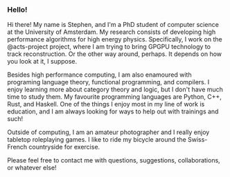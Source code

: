 ### Hello!

Hi there! My name is Stephen, and I'm a PhD student of computer science at the
University of Amsterdam. My research consists of developing high performance
algorithms for high energy physics. Specifically, I work on the @acts-project
project, where I am trying to bring GPGPU technology to track reconstruction.
Or the other way around, perhaps. It depends on how you look at it, I suppose.

Besides high performance computing, I am also enamoured with programing
language theory, functional programming, and compilers. I enjoy learning more
about category theory and logic, but I don't have much time to study them. My
favourite programming languages are Python, C++, Rust, and Haskell. One of the
things I enjoy most in my line of work is education, and I am always looking
for ways to help out with trainings and such!

Outside of computing, I am an amateur photographer and I really enjoy tabletop
roleplaying games. I like to ride my bicycle around the Swiss-French
countryside for exercise.

Please feel free to contact me with questions, suggestions, collaborations, or
whatever else!
